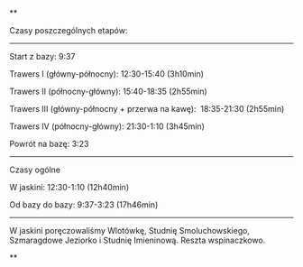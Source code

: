 **

Czasy poszczególnych etapów:

---



Start z bazy: 9:37

Trawers I (główny-północny): 12:30-15:40 (3h10min)

Trawers II (północny-główny): 15:40-18:35 (2h55min)

Trawers III (główny-północny + przerwa na kawę):  18:35-21:30 (2h55min)

Trawers IV (północny-główny): 21:30-1:10 (3h45min)

Powrót na bazę: 3:23

---



Czasy ogólne

W jaskini: 12:30-1:10 (12h40min)

Od bazy do bazy: 9:37-3:23 (17h46min)

---



W jaskini poręczowaliśmy Wlotówkę, Studnię Smoluchowskiego, Szmaragdowe Jeziorko i Studnię Imieninową. Reszta wspinaczkowo.

**


